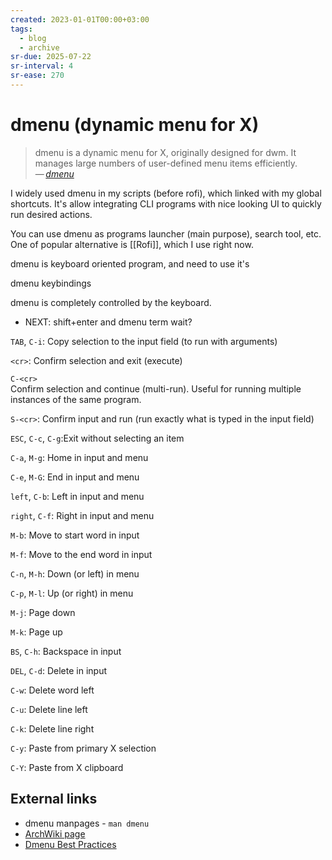 ```yaml
---
created: 2023-01-01T00:00+03:00
tags:
  - blog
  - archive
sr-due: 2025-07-22
sr-interval: 4
sr-ease: 270
---
```


# dmenu (dynamic menu for X)

> dmenu is a dynamic menu for X, originally designed for dwm. It manages large numbers of user-defined menu items efficiently.\
> — <cite>[dmenu](https://tools.suckless.org/dmenu/)</cite>

I widely used dmenu in my scripts (before rofi), which linked with my global shortcuts. It's allow integrating CLI programs with nice looking UI to quickly run desired actions.

You can use dmenu as programs launcher (main purpose), search tool, etc. One of popular alternative is [[Rofi]], which I use right now.

dmenu is keyboard oriented program, and need to use it's

dmenu keybindings

dmenu is completely controlled by the keyboard.

- NEXT: shift+enter and dmenu term wait?

`TAB`, `C-i`:<wbr class="f"> Copy selection to the input field (to run with arguments)

`<cr>`:<wbr class="f"> Confirm selection and exit (execute)

`C-<cr>`
<br class="f">
Confirm selection and continue (multi-run). Useful for running multiple instances of the same program.

`S-<cr>`:<wbr class="f"> Confirm input and run (run exactly what is typed in the input field)

`ESC`, `C-c`, `C-g`:<wbr class="f"> Exit without selecting an item

`C-a`, `M-g`:<wbr class="f"> Home in input and menu

`C-e`, `M-G`:<wbr class="f"> End in input and menu

`left`, `C-b`:<wbr class="f"> Left in input and menu

`right`, `C-f`:<wbr class="f"> Right in input and menu

`M-b`:<wbr class="f"> Move to start word in input

`M-f`:<wbr class="f"> Move to the end word in input

`C-n`, `M-h`:<wbr class="f"> Down (or left) in menu

`C-p`, `M-l`:<wbr class="f"> Up (or right) in menu

`M-j`:<wbr class="f"> Page down

`M-k`:<wbr class="f"> Page up

`BS`, `C-h`:<wbr class="f"> Backspace in input

`DEL`, `C-d`:<wbr class="f"> Delete in input

`C-w`:<wbr class="f"> Delete word left

`C-u`:<wbr class="f"> Delete line left

`C-k`:<wbr class="f"> Delete line right

`C-y`:<wbr class="f"> Paste from primary X selection

`C-Y`:<wbr class="f"> Paste from X clipboard

## External links

- dmenu manpages - `man dmenu`
- [ArchWiki page](https://wiki.archlinux.org/title/dmenu)
- [Dmenu Best Practices](http://www.troubleshooters.com/linux/dmenu/bestpractices.htm)

